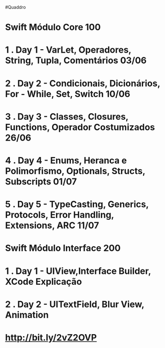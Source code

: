 #Quaddro
# Swift Módulo Core 100
#
# 1 . Day 1 - VarLet, Operadores, String, Tupla, Comentários 03/06
# 2 . Day 2 - Condicionais, Dicionários, For - While, Set, Switch 10/06
# 3 . Day 3 - Classes, Closures, Functions, Operador Costumizados 26/06
# 4 . Day 4 - Enums, Heranca e Polimorfismo, Optionals, Structs, Subscripts 01/07
# 5 . Day 5 - TypeCasting, Generics, Protocols, Error Handling, Extensions, ARC 11/07

# Swift Módulo Interface 200
#
# 1 . Day 1 - UIView,Interface Builder, XCode Explicação
# 2 . Day 2 - UITextField, Blur View, Animation 
# http://bit.ly/2vZ2OVP
